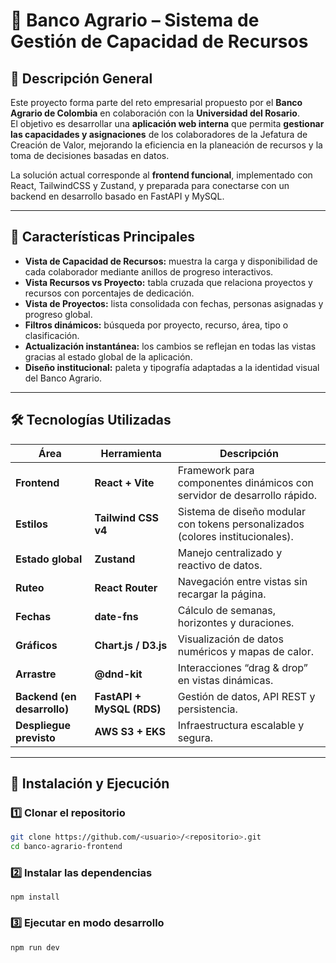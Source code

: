 # 🌿 Banco Agrario – Sistema de Gestión de Capacidad de Recursos

## 📘 Descripción General
Este proyecto forma parte del reto empresarial propuesto por el **Banco Agrario de Colombia** en colaboración con la **Universidad del Rosario**.  
El objetivo es desarrollar una **aplicación web interna** que permita **gestionar las capacidades y asignaciones** de los colaboradores de la Jefatura de Creación de Valor, mejorando la eficiencia en la planeación de recursos y la toma de decisiones basadas en datos.

La solución actual corresponde al **frontend funcional**, implementado con React, TailwindCSS y Zustand, y preparada para conectarse con un backend en desarrollo basado en FastAPI y MySQL.

---

## 🧩 Características Principales
- **Vista de Capacidad de Recursos:** muestra la carga y disponibilidad de cada colaborador mediante anillos de progreso interactivos.  
- **Vista Recursos vs Proyecto:** tabla cruzada que relaciona proyectos y recursos con porcentajes de dedicación.  
- **Vista de Proyectos:** lista consolidada con fechas, personas asignadas y progreso global.  
- **Filtros dinámicos:** búsqueda por proyecto, recurso, área, tipo o clasificación.  
- **Actualización instantánea:** los cambios se reflejan en todas las vistas gracias al estado global de la aplicación.  
- **Diseño institucional:** paleta y tipografía adaptadas a la identidad visual del Banco Agrario.  

---
## 🛠️ Tecnologías Utilizadas

| Área | Herramienta | Descripción |
|------|--------------|-------------|
| **Frontend** | **React + Vite** | Framework para componentes dinámicos con servidor de desarrollo rápido. |
| **Estilos** | **Tailwind CSS v4** | Sistema de diseño modular con tokens personalizados (colores institucionales). |
| **Estado global** | **Zustand** | Manejo centralizado y reactivo de datos. |
| **Ruteo** | **React Router** | Navegación entre vistas sin recargar la página. |
| **Fechas** | **date-fns** | Cálculo de semanas, horizontes y duraciones. |
| **Gráficos** | **Chart.js / D3.js** | Visualización de datos numéricos y mapas de calor. |
| **Arrastre** | **@dnd-kit** | Interacciones “drag & drop” en vistas dinámicas. |
| **Backend (en desarrollo)** | **FastAPI + MySQL (RDS)** | Gestión de datos, API REST y persistencia. |
| **Despliegue previsto** | **AWS S3 + EKS** | Infraestructura escalable y segura. |

---
## 🚀 Instalación y Ejecución

### 1️⃣ Clonar el repositorio
```bash
git clone https://github.com/<usuario>/<repositorio>.git
cd banco-agrario-frontend
```
### 2️⃣ Instalar las dependencias
```
npm install
```
### 3️⃣ Ejecutar en modo desarrollo
```
npm run dev
```
